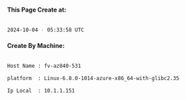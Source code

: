 
   
#### This Page Create at:

```bash

2024-10-04 - 05:33:58 UTC

```

#### Create By Machine:

```bash

Host Name : fv-az840-531

platform  : Linux-6.8.0-1014-azure-x86_64-with-glibc2.35

Ip Local  : 10.1.1.151

```

